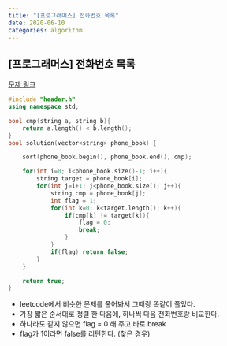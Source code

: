```yaml
---
title: "[프로그래머스] 전화번호 목록"
date: 2020-06-10
categories: algorithm
---
```


## [프로그래머스] 전화번호 목록
[문제 링크](https://programmers.co.kr/learn/courses/30/lessons/42577)

```c++
#include "header.h"
using namespace std;

bool cmp(string a, string b){
    return a.length() < b.length();
}
bool solution(vector<string> phone_book) {

    sort(phone_book.begin(), phone_book.end(), cmp);

    for(int i=0; i<phone_book.size()-1; i++){
        string target = phone_book[i];
        for(int j=i+1; j<phone_book.size(); j++){
            string cmp = phone_book[j];
            int flag = 1;
            for(int k=0; k<target.length(); k++){
                if(cmp[k] != target[k]){
                    flag = 0;
                    break;
                }
            }
            if(flag) return false;
        }
    }

    return true;
}
```
- leetcode에서 비슷한 문제를 풀어봐서 그때랑 똑같이 풀었다.
- 가장 짧은 순서대로 정렬 한 다음에, 하나씩 다음 전화번호랑 비교한다.
- 하나라도 같지 않으면 flag = 0 해 주고 바로 break
- flag가 1이라면 false를 리턴한다. (찾은 경우)
